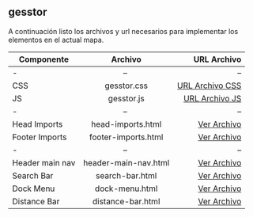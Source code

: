 ## gesstor

A continuación listo los archivos y url necesarios para implementar los elementos en el actual mapa.

| Componente        | Archivo           | URL Archivo  |
| ------------- |:-------------:| -----:|
| - | – | – |
| CSS | gesstor.css | [URL Archivo CSS](https://alejandrojsr7.github.io/gesstor/gesstor.css) |
| JS | gesstor.js | [URL Archivo JS](https://alejandrojsr7.github.io/gesstor/gesstor.js) |
| - | – | – |
| Head Imports | head-imports.html | [Ver Archivo](https://github.com/AlejandroJSR7/gesstor/blob/master/head-imports.html) |
| Footer Imports | footer-imports.html | [Ver Archivo](https://github.com/AlejandroJSR7/gesstor/blob/master/footer-imports.html) |
| - | – | – |
| Header main nav      | header-main-nav.html | [Ver Archivo](https://github.com/AlejandroJSR7/gesstor/blob/master/header-main-nav.html) |
| Search Bar      | search-bar.html      |   [Ver Archivo](https://github.com/AlejandroJSR7/gesstor/blob/master/search-bar.html) |
| Dock Menu | dock-menu.html      |    [Ver Archivo](https://github.com/AlejandroJSR7/gesstor/blob/master/dock-menu.html) |
| Distance Bar | distance-bar.html | [Ver Archivo](https://github.com/AlejandroJSR7/gesstor/blob/master/distance-bar.html) |
